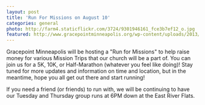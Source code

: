 ```yaml
---
layout: post
title: 'Run For Missions on August 10'
categories: general
photo: http://farm4.staticflickr.com/3724/9301946161_fce3b7ef12_o.jpg
featured: http://www.gracepointminneapolis.org/wp-content/uploads/2013/07/k5-10k-1000.jpg
---
```


Gracepoint Minneapolis will be hosting a "Run for Missions" to help raise money for various Mission Trips that our church will be a part of. You can join us for a 5K, 10K, or Half-Marathon (whatever you feel like doing)! Stay tuned for more updates and information on time and location, but in the meantime, hope you all get out there and start running!

If you need a friend (or friends) to run with, we will be continuing to have our Tuesday and Thursday group runs at 6PM down at the East River Flats.
